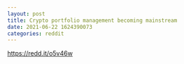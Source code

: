 ```yaml
--- 
layout: post 
title: Crypto portfolio management becoming mainstream 
date: 2021-06-22 1624390073 
categories: reddit 
--- 
```

https://redd.it/o5v46w